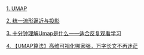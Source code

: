 [1. UMAP](https://mp.weixin.qq.com/s?__biz=Mzg5ODY1NDkwMA==&mid=2247484214&idx=1&sn=2b429bcad029899b54aee7a70f6e104c&chksm=c05e74edf729fdfb586b4dad255ccd3871fe4b070381bc9193cbc75fb316ff080918bb811f37&scene=27)  

[2. 统一流形逼近与投影](https://www.jianshu.com/p/0991521177c3)  

[3. 十分钟理解Umap是什么——适合反复观看学习](https://www.bilibili.com/video/BV1qB4y1p7CF/)  

[4. 【UMAP算法】高维可视化哪家强，万字长文不再迷茫](https://www.bilibili.com/video/BV1vw411w7u6/)  

